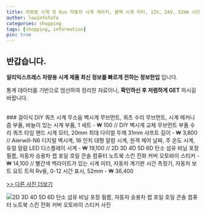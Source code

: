 ```yaml
---
title: 차량용 시계 및 Kus 자동차 시계 게이지, 블랙 시계 미터, 12V, 24V, 52mm 시간계, 레드 백라이트, 자동차 보트 모터 가정용 범용, 무료 배송 
author: lowinfofafa
categories: shopping
tags: [shopping, information]
pin: true
---
```


## 반갑습니다. 

**알리익스프레스 차량용 시계 제품 최신 정보를 빠르게 전하는 정보한입** 입니다.

통계 데이터를 기반으로 엄선하여 정리한 자료이니, **확인하신 후 저렴하게 GET** 하시길 바랍니다.

<br >
### 걸이식 DIY 쿼츠 시계 무소음 벽시계 무브먼트, 쿼츠 수리 무브먼트, 시계 메커니즘 부품, 바늘이 있는 시계 부품, 1 세트  - ₩ 100 // DIY 벽시계 교체 무브먼트 부품 수리 쿼츠 타임 핸드 시계 모터, 20mm 최대 다이얼 두께 31mm 샤프트 길이  - ₩ 3,800 // Aierwill-N6 디지털 벽시계, 16 인치 대형 알람 시계, 원격 제어 날짜, 주 온도 시계, 듀얼 알람 LED 디스플레이 시계  - ₩ 19,100 // 2D 3D 4D 5D 6D 탄소 섬유 비닐 포장 필름, 자동차 승용차 랩 포일 호일 콘솔 컴퓨터 노트북 스킨 전화 커버 오토바이 스티커  - ₩ 14,100 // 빨간색 백라이트가 있는 시계 미터, 자동차 계기판 시간 측정기, 자동차 보트 요트 트럭 Rv용, 0-12 시간 표시, 52mm  - ₩ 36,400

[>> 다른 사진 더보기](https://alongwithus.com/차량용시계-4060)

![2D 3D 4D 5D 6D 탄소 섬유 비닐 포장 필름, 자동차 승용차 랩 포일 호일 콘솔 컴퓨터 노트북 스킨 전화 커버 오토바이 스티커  사진](https://ae04.alicdn.com/kf/Se8861cbb8a5b4ae582b28b2b1d1d8b737/2D-3D-4D-5D-6D-Carbon-Fiber-Vinyl-Wrap-Film-Car-Wrapping-Foil-Console-Computer-Laptop.jpg)
                        